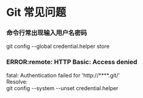 # Git 常见问题
### 命令行常出现输入用户名密码
git config --global credential.helper store

### ERROR:remote: HTTP Basic: Access denied
fatal: Authentication failed for 'http://****.git/'  
Resolve:  
git config --system --unset credential.helper  

